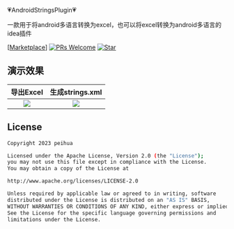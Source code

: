 :heartpulse:AndroidStringsPlugin:heartpulse:

 一款用于将android多语言转换为excel，也可以将excel转换为android多语言的idea插件<br>

[[Marketplace](https://plugins.jetbrains.com/plugin/14444-androidstringstool)]
[![PRs Welcome](https://img.shields.io/badge/PRs-Welcome-brightgreen.svg)](https://github.com/peihua8858)
[![Star](https://img.shields.io/github/stars/peihua8858/CountDownTimer.svg)](https://github.com/peihua8858/CountDownTimer)

## 演示效果
|          导出Excel        |          生成strings.xml        |
|:----------------------:|:----------------------:|
| ![](https://plugins.jetbrains.com/files/14444/screenshot_22132.png) | ![](https://plugins.jetbrains.com/files/14444/screenshot_22133.png) |

## License
```sh
Copyright 2023 peihua

Licensed under the Apache License, Version 2.0 (the "License");
you may not use this file except in compliance with the License.
You may obtain a copy of the License at

http://www.apache.org/licenses/LICENSE-2.0

Unless required by applicable law or agreed to in writing, software
distributed under the License is distributed on an "AS IS" BASIS,
WITHOUT WARRANTIES OR CONDITIONS OF ANY KIND, either express or implied.
See the License for the specific language governing permissions and
limitations under the License.
```



